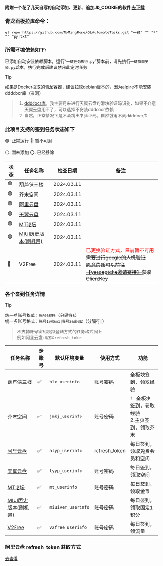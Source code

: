 #### 附赠一个花了几天自写的自动添加、更新、追加JD_COOKIE的软件 [去下载](https://github.com/MoMingRose/QLAutomateTasks/releases)

### 青龙面板拉库命令：

```shell
ql repo https://github.com/MoMingRose/QLAutomateTasks.git "一键" "" "*" "" "py|txt"
```

### 所需环境依赖如下:

已添加自动安装依赖脚本，运行“`一键任务执行.py`”脚本前，请先执行`一键依赖安装.py`脚本，执行完成后建议禁用此定时任务
> [!TIP]
> 如果是Docker拉取的青龙容器，建议拉取debian版本的，因为alpine不能安装ddddocr库（亲测）
> > 1. [ddddocr库](https://github.com/sml2h3/ddddocr)，我主要用来进行天翼云盘的滑块验证码识别，如果不介意天翼云盘用不了，可以选择不安装ddddocr依赖
> > 2. 当然，正常情况下是不会跳出来验证码，自然就用不到ddddocr库

### 此项目支持的签到任务状态如下

🟢: 正常运行 🔴: 暂不可用

⚪: 暂未添加 ⭕: 已经移除


| 状态 | 任务名称                                  | 检查日期       | 备注                                                                                                                                                 |
|----|---------------------------------------|------------|----------------------------------------------------------------------------------------------------------------------------------------------------|
| 🟢 | 葫芦侠三楼                                 | 2024.03.11 |                                                                                                                                                    |
| 🟢 | 芥末空间                                  | 2024.03.11 |                                                                                                                                                    |
| 🟢 | [阿里云盘](https://www.alipan.com/)       | 2024.03.11 |                                                                                                                                                    |
| 🟢 | [天翼云盘](https://cloud.189.cn/)         | 2024.03.11 |                                                                                                                                                    |
| 🟢 | [MT论坛](https://bbs.binmt.cc/)         | 2024.03.11 |                                                                                                                                                    |
| 🟢 | [MIUI历史版本(刷机包)](https://miuiver.com/) | 2024.03.11 |                                                                                                                                                    |
| 🔴 | [V2Free](https://v2free.net/)         | 2024.03.11 | <font style="color:red">已更换验证方式，目前暂不可用</font><br/><s>需要进行google的人机验证<br>愿意的话可以前往[【yescaptcha邀请链接】](https://yescaptcha.com/i/jFtvBe)获取ClientKey</s> |

### 各个签到任务详情

> [!TIP]
> 统一单账号格式：`账号&密码`（分隔符`&`）\
> 统一多账号格式：`账号1&密码1|账号2&密码2`（分隔符`|`）
> > 不支持账号密码模拟登陆方式的任务格式同上\
> > 例如阿里云盘: `昵称&refresh_token`

| 任务名称                                                    | 多账号 | 默认环境变量             | 使用方式          | 功能                           |
|---------------------------------------------------------|-----|--------------------|---------------|------------------------------|
| 葫芦侠三楼                                                   | ✅   | `hlx_userinfo`     | 账号密码          | 全板块签到，领取经验                   |
| 芥末空间                                                    | ✅   | `jmkj_userinfo`    | 账号密码          | 1. 全板块签到，获取经验<br>2.主页签到，领取芥末 |
| [阿里云盘](https://www.alipan.com/)                         | ✅   | `alyp_userinfo`    | refresh_token | 每日签到，领取免费会员和空间               |
| [天翼云盘](https://cloud.189.cn/)                           | ✅   | `tyyp_userinfo`    | 账号密码          | 每日签到，领取空间                    |
| [MT论坛](https://bbs.binmt.cc/?fromuid=123380)            | ✅   | `mt_userinfo`      | 账号密码          | 每日签到，领取金币                    |
| [MIUI历史版本(刷机包)](https://miuiver.com/)                   | ✅   | `miuiver_userinfo` | 账号密码          | 每日签到，领取固定1积分                 |
| [V2Free](https://w1.v2free.top/auth/register?code=8EZr) | ✅   | `v2free_userinfo`  | 账号密码          | 每日签到，领流量                     |

### 阿里云盘 refresh_token 获取方式

[去查看](docs/aliyun.md)
